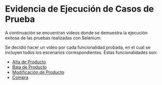 # Evidencia de Ejecución de Casos de Prueba

A continuación se encuentran videos donde se demuestra la ejecución exitosa de las pruebas realizadas con Selenium.

Se decidió hacer un video por cada funcionalidad probada, en el cual se incluyen todos los escenarios correspondientes. Estas funcionalidades son:
* [Alta de Producto](https://fi365-my.sharepoint.com/:v:/g/personal/fm251662_fi365_ort_edu_uy/EU_0oupnRB9HiBuqvCVA0OMBTRLzw7i6widv9Ro46G2o-Q?nav=eyJyZWZlcnJhbEluZm8iOnsicmVmZXJyYWxBcHAiOiJTdHJlYW1XZWJBcHAiLCJyZWZlcnJhbFZpZXciOiJTaGFyZURpYWxvZyIsInJlZmVycmFsQXBwUGxhdGZvcm0iOiJXZWIiLCJyZWZlcnJhbE1vZGUiOiJ2aWV3In19&e=oCn2G2)
* [Baja de Producto](https://fi365-my.sharepoint.com/:v:/g/personal/fm251662_fi365_ort_edu_uy/EXyY6eSIoQ1Jncr-iDyFeIgBzSRGZ39q687-AIxjCdZNlA?nav=eyJyZWZlcnJhbEluZm8iOnsicmVmZXJyYWxBcHAiOiJTdHJlYW1XZWJBcHAiLCJyZWZlcnJhbFZpZXciOiJTaGFyZURpYWxvZyIsInJlZmVycmFsQXBwUGxhdGZvcm0iOiJXZWIiLCJyZWZlcnJhbE1vZGUiOiJ2aWV3In19&e=i9avra)
* [Modificación de Producto](https://fi365-my.sharepoint.com/:v:/g/personal/fm251662_fi365_ort_edu_uy/EXiuedRUiH9EkntSyJVIIhoBaMVu_uUaDVj_1MlKyvTt5A?nav=eyJyZWZlcnJhbEluZm8iOnsicmVmZXJyYWxBcHAiOiJTdHJlYW1XZWJBcHAiLCJyZWZlcnJhbFZpZXciOiJTaGFyZURpYWxvZyIsInJlZmVycmFsQXBwUGxhdGZvcm0iOiJXZWIiLCJyZWZlcnJhbE1vZGUiOiJ2aWV3In19&e=PQCWLm)
* [Compra](https://fi365-my.sharepoint.com/:v:/g/personal/fm251662_fi365_ort_edu_uy/EUpUB_SRFf5Mh4kYMHMxEx0BWiFlJWXOKX14iSKbH_7A0Q?nav=eyJyZWZlcnJhbEluZm8iOnsicmVmZXJyYWxBcHAiOiJTdHJlYW1XZWJBcHAiLCJyZWZlcnJhbFZpZXciOiJTaGFyZURpYWxvZyIsInJlZmVycmFsQXBwUGxhdGZvcm0iOiJXZWIiLCJyZWZlcnJhbE1vZGUiOiJ2aWV3In19&e=hRGef1)
